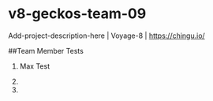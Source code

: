 # v8-geckos-team-09
Add-project-description-here | Voyage-8 | https://chingu.io/

##Team Member Tests

1. Max Test

2. 

3.